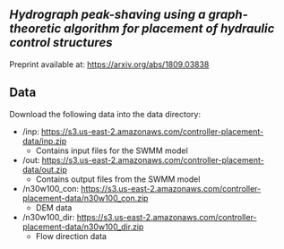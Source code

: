 ## *Hydrograph peak-shaving using a graph-theoretic algorithm for placement of hydraulic control structures*

Preprint available at: https://arxiv.org/abs/1809.03838

Data
----

Download the following data into the data directory:
- /inp: https://s3.us-east-2.amazonaws.com/controller-placement-data/inp.zip
  - Contains input files for the SWMM model
- /out: https://s3.us-east-2.amazonaws.com/controller-placement-data/out.zip
  - Contains output files from the SWMM model
- /n30w100_con: https://s3.us-east-2.amazonaws.com/controller-placement-data/n30w100_con.zip
  - DEM data
- /n30w100_dir: https://s3.us-east-2.amazonaws.com/controller-placement-data/n30w100_dir.zip
  - Flow direction data
